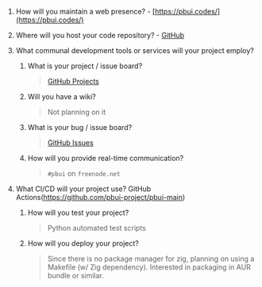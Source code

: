   1. How will you maintain a web presence?
	- [https://pbui.codes/](https://pbui.codes/)

  2. Where will you host your code repository?
	- [GitHub](https://github.com/pbui-project)

  3. What communal development tools or services will your project employ?
		1. What is your project / issue board?  
			> [GitHub Projects](https://github.com/pbui-project/pbui-main/projects)
		2. Will you have a wiki?
		 	> Not planning on it
		3. What is your bug / issue board?
		 	> [GitHub Issues](https://github.com/pbui-project/pbui-main/issues)
		4. How will you provide real-time communication?
			> `#pbui` on `freenode.net`

  4. What CI/CD will your project use? GitHub Actions(https://github.com/pbui-project/pbui-main)  
		1. How will you test your project?
			> Python automated test scripts
		2. How will you deploy your project?
			> Since there is no package manager for zig, planning on using a Makefile (w/ Zig dependency).  Interested in packaging in AUR bundle or similar.
